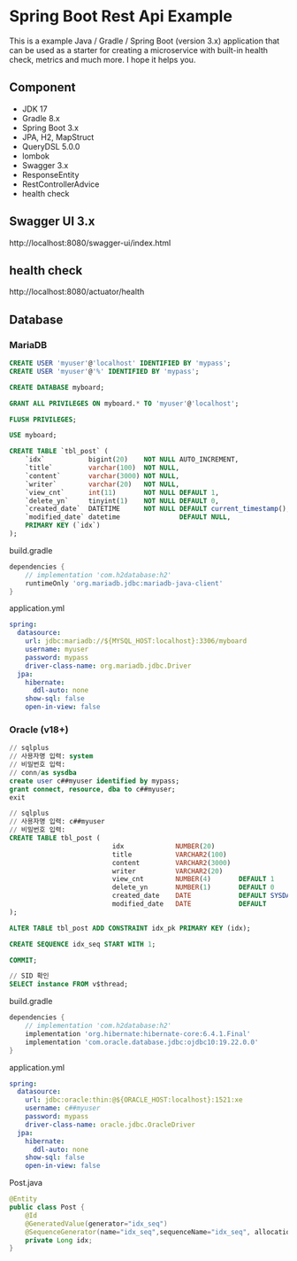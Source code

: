 # Spring Boot Rest Api Example

This is a example Java / Gradle / Spring Boot (version 3.x) application that can be used as a starter for creating a microservice with built-in health check, metrics and much more. I hope it helps you.

## Component

- JDK 17
- Gradle 8.x
- Spring Boot 3.x
- JPA, H2, MapStruct
- QueryDSL 5.0.0
- lombok
- Swagger 3.x
- ResponseEntity
- RestControllerAdvice
- health check

## Swagger UI 3.x

http://localhost:8080/swagger-ui/index.html

## health check

http://localhost:8080/actuator/health

## Database

### MariaDB

```sql
CREATE USER 'myuser'@'localhost' IDENTIFIED BY 'mypass';
CREATE USER 'myuser'@'%' IDENTIFIED BY 'mypass';

CREATE DATABASE myboard;

GRANT ALL PRIVILEGES ON myboard.* TO 'myuser'@'localhost';

FLUSH PRIVILEGES;

USE myboard;

CREATE TABLE `tbl_post` (
    `idx`           bigint(20)    NOT NULL AUTO_INCREMENT,
    `title`         varchar(100)  NOT NULL,
    `content`       varchar(3000) NOT NULL,
    `writer`        varchar(20)   NOT NULL,
    `view_cnt`      int(11)       NOT NULL DEFAULT 1,
    `delete_yn`     tinyint(1)    NOT NULL DEFAULT 0,
    `created_date`  DATETIME      NOT NULL DEFAULT current_timestamp(),
    `modified_date` datetime               DEFAULT NULL,
    PRIMARY KEY (`idx`)
);
```

build.gradle
```groovy
dependencies {
    // implementation 'com.h2database:h2'
    runtimeOnly 'org.mariadb.jdbc:mariadb-java-client'
}
```

application.yml
```yaml
spring:
  datasource:
    url: jdbc:mariadb://${MYSQL_HOST:localhost}:3306/myboard
    username: myuser
    password: mypass
    driver-class-name: org.mariadb.jdbc.Driver
  jpa:
    hibernate:
      ddl-auto: none
    show-sql: false
    open-in-view: false
```

### Oracle (v18+)

```sql
// sqlplus
// 사용자명 입력: system
// 비밀번호 입력:
// conn/as sysdba
create user c##myuser identified by mypass;
grant connect, resource, dba to c##myuser;
exit
```

```sql
// sqlplus
// 사용자명 입력: c##myuser
// 비밀번호 입력:
CREATE TABLE tbl_post (
                          idx             NUMBER(20)                          NOT NULL,
                          title           VARCHAR2(100)                       NOT NULL,
                          content         VARCHAR2(3000)                      NOT NULL,
                          writer          VARCHAR2(20)                        NOT NULL,
                          view_cnt        NUMBER(4)       DEFAULT 1           NOT NULL,
                          delete_yn       NUMBER(1)       DEFAULT 0           NOT NULL,
                          created_date    DATE            DEFAULT SYSDATE     NOT NULL,
                          modified_date   DATE            DEFAULT             NULL
);

ALTER TABLE tbl_post ADD CONSTRAINT idx_pk PRIMARY KEY (idx);

CREATE SEQUENCE idx_seq START WITH 1;

COMMIT;

// SID 확인
SELECT instance FROM v$thread;
```

build.gradle
```groovy
dependencies {
    // implementation 'com.h2database:h2'
    implementation 'org.hibernate:hibernate-core:6.4.1.Final'
    implementation 'com.oracle.database.jdbc:ojdbc10:19.22.0.0'
}
```

application.yml
```yaml
spring:
  datasource:
    url: jdbc:oracle:thin:@${ORACLE_HOST:localhost}:1521:xe
    username: c##myuser
    password: mypass
    driver-class-name: oracle.jdbc.OracleDriver
  jpa:
    hibernate:
      ddl-auto: none
    show-sql: false
    open-in-view: false
```

Post.java
```java
@Entity
public class Post {
    @Id
    @GeneratedValue(generator="idx_seq")
    @SequenceGenerator(name="idx_seq",sequenceName="idx_seq", allocationSize=1)
    private Long idx;
}
```